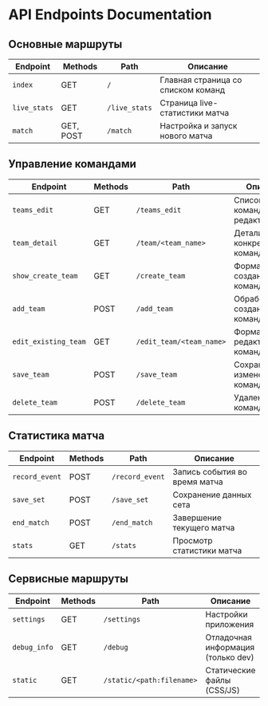 # API Endpoints Documentation

## Основные маршруты

| Endpoint            | Methods    | Path                    | Описание                          |
|---------------------|------------|-------------------------|-----------------------------------|
| `index`             | GET        | `/`                     | Главная страница со списком команд |
| `live_stats`        | GET        | `/live_stats`           | Страница live-статистики матча    |
| `match`             | GET, POST  | `/match`                | Настройка и запуск нового матча   |

## Управление командами

| Endpoint            | Methods    | Path                    | Описание                          |
|---------------------|------------|-------------------------|-----------------------------------|
| `teams_edit`        | GET        | `/teams_edit`           | Список всех команд для редактирования |
| `team_detail`       | GET        | `/team/<team_name>`     | Детали конкретной команды         |
| `show_create_team`  | GET        | `/create_team`          | Форма создания новой команды      |
| `add_team`          | POST       | `/add_team`             | Обработка создания команды        |
| `edit_existing_team`| GET        | `/edit_team/<team_name>`| Форма редактирования команды      |
| `save_team`         | POST       | `/save_team`            | Сохранение изменений команды      |
| `delete_team`       | POST       | `/delete_team`          | Удаление команды                  |

## Статистика матча

| Endpoint            | Methods    | Path                    | Описание                          |
|---------------------|------------|-------------------------|-----------------------------------|
| `record_event`      | POST       | `/record_event`         | Запись события во время матча     |
| `save_set`          | POST       | `/save_set`             | Сохранение данных сета            |
| `end_match`         | POST       | `/end_match`            | Завершение текущего матча         |
| `stats`             | GET        | `/stats`                | Просмотр статистики матча         |

## Сервисные маршруты

| Endpoint            | Methods    | Path                    | Описание                          |
|---------------------|------------|-------------------------|-----------------------------------|
| `settings`          | GET        | `/settings`             | Настройки приложения              |
| `debug_info`        | GET        | `/debug`                | Отладочная информация (только dev)|
| `static`            | GET        | `/static/<path:filename>`| Статические файлы (CSS/JS)       |

